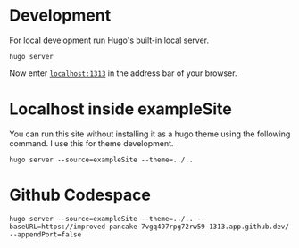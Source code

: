 
# Development
For local development run Hugo's built-in local server.

```
hugo server
```

Now enter [`localhost:1313`](http://localhost:1313) in the address bar of your browser.

# Localhost inside exampleSite

You can run this site without installing it as a hugo theme using the following command. I use this for theme development.

```
hugo server --source=exampleSite --theme=../..
```

# Github Codespace

```
hugo server --source=exampleSite --theme=../.. --baseURL=https://improved-pancake-7vgq497rpg72rw59-1313.app.github.dev/ --appendPort=false
```

